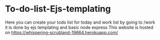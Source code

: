 # To-do-list-Ejs-templating
Here you can create your todo list for today and work list by going to /work it is done by ejs templating and basic node express
This website is hosted on https://whispering-scrubland-19664.herokuapp.com/
